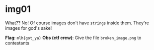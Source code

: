 # img01

What?? No! Of course images don't have `strings` inside them. They're images for god's sake!

**Flag**: `mlh{got_ya}`
**Obs (ctf crew)**: Give the file `broken_image.png` to contestants